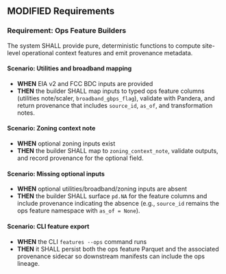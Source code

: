 ## MODIFIED Requirements

### Requirement: Ops Feature Builders

The system SHALL provide pure, deterministic functions to compute site-level operational context features and emit provenance metadata.

#### Scenario: Utilities and broadband mapping
- **WHEN** EIA v2 and FCC BDC inputs are provided
- **THEN** the builder SHALL map inputs to typed ops feature columns (utilities note/scaler, `broadband_gbps_flag`), validate with Pandera, and return provenance that includes `source_id`, `as_of`, and transformation notes.

#### Scenario: Zoning context note
- **WHEN** optional zoning inputs exist
- **THEN** the builder SHALL map to `zoning_context_note`, validate outputs, and record provenance for the optional field.

#### Scenario: Missing optional inputs
- **WHEN** optional utilities/broadband/zoning inputs are absent
- **THEN** the builder SHALL surface `pd.NA` for the feature columns and include provenance indicating the absence (e.g., `source_id` remains the ops feature namespace with `as_of = None`).

#### Scenario: CLI feature export
- **WHEN** the CLI `features --ops` command runs
- **THEN** it SHALL persist both the ops feature Parquet and the associated provenance sidecar so downstream manifests can include the ops lineage.
